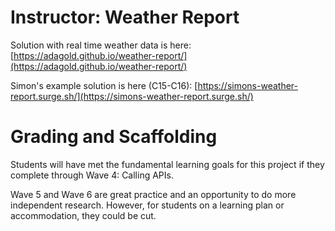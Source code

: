 # Instructor: Weather Report

Solution with real time weather data is here: [https://adagold.github.io/weather-report/](https://adagold.github.io/weather-report/)

Simon's example solution is here (C15-C16): [https://simons-weather-report.surge.sh/](https://simons-weather-report.surge.sh/)

# Grading and Scaffolding

Students will have met the fundamental learning goals for this project if they complete through Wave 4: Calling APIs.

Wave 5 and Wave 6 are great practice and an opportunity to do more independent research. However, for students on a learning plan or accommodation, they could be cut. 